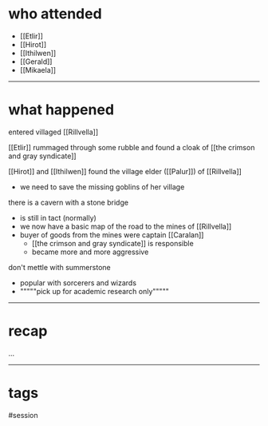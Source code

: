 # who attended

- [[Etlir]]
- [[Hirot]]
- [[Ithilwen]]
- [[Gerald]]
- [[Mikaela]]

---
# what happened

entered villaged [[Rillvella]]

[[Etlir]] rummaged through some rubble and found a cloak of [[the crimson and gray syndicate]]

[[Hirot]] and [[Ithilwen]] found the village elder ([[Palur]]) of [[Rillvella]]
- we need to save the missing goblins of her village

there is a cavern with a stone bridge
- is still in tact (normally)
- we now have a basic map of the road to the mines of [[Rillvella]]
- buyer of goods from the mines were captain [[Caralan]]
	- [[the crimson and gray syndicate]] is responsible
	- became more and more aggressive

don't mettle with summerstone
- popular with sorcerers and wizards
- """""pick up for academic research only"""""

---
# recap

...

---
# tags

#session